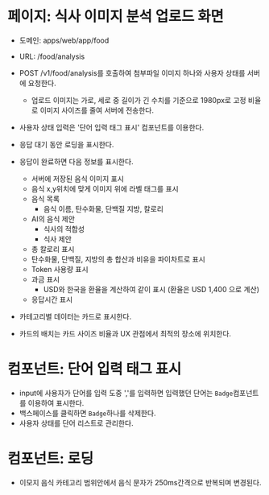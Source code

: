 # 페이지: 식사 이미지 분석 업로드 화면

- 도메인: apps/web/app/food
- URL: /food/analysis

- POST /v1/food/analysis를 호출하여 첨부파일 이미지 하나와 사용자 상태를 서버에 요청한다.
  - 업로드 이미지는 가로, 세로 중 길이가 긴 수치를 기준으로 1980px로 고정 비율로 이미지 사이즈를 줄여 서버에 전송한다.
- 사용자 상태 입력은 '단어 입력 태그 표시' 컴포넌트를 이용한다.
- 응답 대기 동안 로딩을 표시한다.
- 응답이 완료하면 다음 정보를 표시한다.
  - 서버에 저장된 음식 이미지 표시
  - 음식 x,y위치에 맞게 이미지 위에 라벨 태그를 표시
  - 음식 목록
    - 음식 이름, 탄수화물, 단백질 지방, 칼로리
  - AI의 음식 제안
    - 식사의 적합성
    - 식사 제안
  - 총 칼로리 표시
  - 탄수화물, 단백질, 지방의 총 합산과 비유을 파이차트로 표시
  - Token 사용량 표시
  - 과금 표시
    - USD와 한국을 환율을 계산하여 같이 표시 (환율은 USD 1,400 으로 계산)
  - 응답시간 표시
- 카테고리별 데이터는 카드로 표시한다. 
- 카드의 배치는 카드 사이즈 비율과 UX 관점에서 최적의 장소에 위치한다.

# 컴포넌트: 단어 입력 태그 표시 

- input에 사용자가 단어를 입력 도중 ','를 입력하면 입력했던 단어는 `Badge`컴포넌트를 이용하여 표시한다.
- 백스페이스를 클릭하면 `Badge`하나를 삭제한다.
- 사용자 상태를 단어 리스트로 관리한다.

# 컴포넌트: 로딩

- 이모지 음식 카테고리 범위안에서 음식 문자가 250ms간격으로 반복되며 변경된다.

#